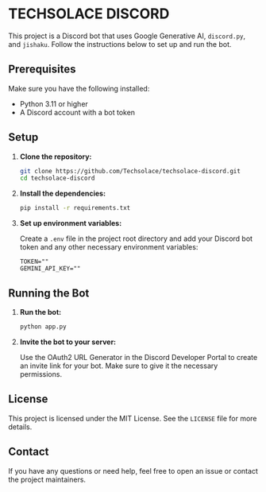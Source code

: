 # TECHSOLACE DISCORD

This project is a Discord bot that uses Google Generative AI, `discord.py`, and `jishaku`. Follow the instructions below to set up and run the bot.

## Prerequisites

Make sure you have the following installed:

- Python 3.11 or higher
- A Discord account with a bot token

## Setup

1. **Clone the repository:**

   ```sh
   git clone https://github.com/Techsolace/techsolace-discord.git
   cd techsolace-discord
   ```

2. **Install the dependencies:**

   ```sh
   pip install -r requirements.txt
   ```

3. **Set up environment variables:**

   Create a `.env` file in the project root directory and add your Discord bot token and any other necessary environment variables:

   ```env
   TOKEN=""
   GEMINI_API_KEY=""
   ```

## Running the Bot

1. **Run the bot:**

   ```sh
   python app.py
   ```

2. **Invite the bot to your server:**

   Use the OAuth2 URL Generator in the Discord Developer Portal to create an invite link for your bot. Make sure to give it the necessary permissions.

## License

This project is licensed under the MIT License. See the `LICENSE` file for more details.

## Contact

If you have any questions or need help, feel free to open an issue or contact the project maintainers.
